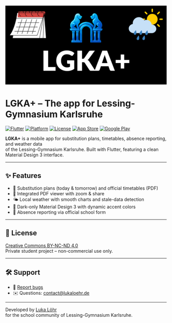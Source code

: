 ![LGKA+ Banner](app_store_assets/banners/lgka_banner_1024x500.png)

# LGKA+ – The app for Lessing-Gymnasium Karlsruhe

[![Flutter](https://img.shields.io/badge/Flutter-Latest-02569B?style=flat&logo=flutter&logoColor=white)](https://flutter.dev)
[![Platform](https://img.shields.io/badge/Platform-Android%20%7C%20iOS-green?style=flat)](https://github.com/luka-loehr/LGKA/releases)
[![License](https://img.shields.io/badge/License-CC%20BY--NC--ND%204.0-orange?style=flat)](LICENSE)
[![App Store](https://img.shields.io/badge/App%20Store-%20-black?style=flat&logo=apple&logoColor=white)](https://apps.apple.com/app/lgka/id6747010920)
[![Google Play](https://img.shields.io/badge/Google%20Play-%20-3DDC84?style=flat&logo=google-play&logoColor=white)](https://play.google.com/store/apps/details?id=com.lgka)

**LGKA+** is a mobile app for substitution plans, timetables, absence reporting, and weather data  
of the Lessing-Gymnasium Karlsruhe. Built with Flutter, featuring a clean Material Design 3 interface.  

---

## ✨ Features

- 📅 Substitution plans (today & tomorrow) and official timetables (PDF)
- 📄 Integrated PDF viewer with zoom & share
- 🌤️ Local weather with smooth charts and stale-data detection
- 🎨 Dark-only Material Design 3 with dynamic accent colors
- 📝 Absence reporting via official school form

---

## 📜 License

[Creative Commons BY-NC-ND 4.0](LICENSE)  
Private student project – non-commercial use only.

---

## 🛠 Support

- 🐞 [Report bugs](https://github.com/luka-loehr/LGKA/issues)  
- ✉️ Questions: [contact@lukaloehr.de](mailto:contact@lukaloehr.de)  

---

Developed by [Luka Löhr](https://github.com/luka-loehr)  
for the school community of Lessing-Gymnasium Karlsruhe.
